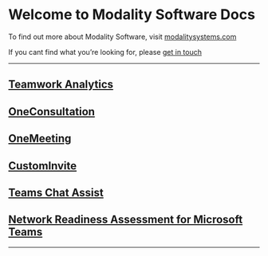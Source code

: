 # Welcome to Modality Software Docs

To find out more about Modality Software, visit [modalitysystems.com](https://www.modalitysystems.com/)

If you cant find what you’re looking for, please [get in touch](mailto:mailto:enquiries@modalitysystems.com)

------

## [Teamwork Analytics](/twa/README.md)

## [OneConsultation](https://docs.oneconsultation.net/)

## [OneMeeting](/OneMeeting/OneMeetingCVISetup.md)

## [CustomInvite](/CustomInvite/README.md)

## [Teams Chat Assist](/TeamsChatAssist/readme.md)

## [Network Readiness Assessment for Microsoft Teams](/TeamsNetworkReadiness/Network%20Readiness%20Assessment%20for%20Microsoft%20Teams.html)

------
